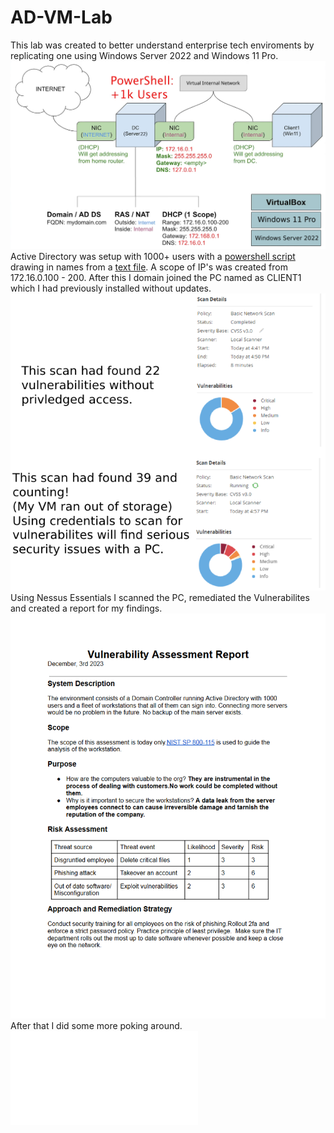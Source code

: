 # AD-VM-Lab
This lab was created to better understand enterprise tech enviroments by replicating one using Windows Server 2022 and Windows 11 Pro.
![Lab Overview](https://github.com/kandlle/AD-VM-Lab/blob/2aa83ba99fbea482ed6c1d9e85cf58739f7f7cad/AD_VM%20Diagram.png)
Active Directory was setup with 1000+ users with a [powershell script](https://github.com/kandlle/AD-VM-Lab/blob/main/1_CREATE_USERS.ps1) drawing in names from a [text file](https://github.com/kandlle/AD-VM-Lab/blob/main/names.txt).
A scope of IP's was created from 172.16.0.100 - 200.
After this I domain joined the PC named as CLIENT1 which I had previously installed without updates.
<br/>
![Scans](https://github.com/kandlle/AD-VM-Lab/blob/023ab0ef8fb363926b49aeefb77878182cd54fb1/media/VM-scans.png)
<br/>
Using Nessus Essentials I scanned the PC, remediated the Vulnerabilites and created a report for my findings.
![Assessment](https://github.com/kandlle/AD-VM-Lab/blob/102dd021a907c8db6c3a23011b4a8478e2de0fb6/VAReport.png)
After that I did some more poking around.![Side Lab](./helpdesk.md)
